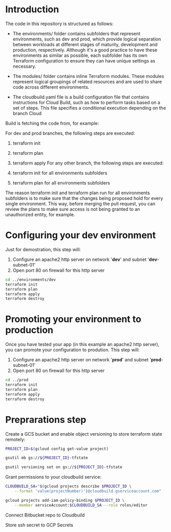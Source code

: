 # Introduction

The code in this repository is structured as follows:

* The environments/ folder contains subfolders that represent environments, such as dev and prod, which provide logical separation between workloads at different stages of maturity, development and production, respectively. Although it's a good practice to have these environments as similar as possible, each subfolder has its own Terraform configuration to ensure they can have unique settings as necessary.

* The modules/ folder contains inline Terraform modules. These modules represent logical groupings of related resources and are used to share code across different environments.

* The cloudbuild.yaml file is a build configuration file that contains instructions for Cloud Build, such as how to perform tasks based on a set of steps. This file specifies a conditional execution depending on the branch Cloud

Build is fetching the code from, for example:

For dev and prod branches, the following steps are executed:

1. terraform init
2. terraform plan
3. terraform apply
For any other branch, the following steps are executed:

1. terraform init for all environments subfolders
2. terraform plan for all environments subfolders

The reason terraform init and terraform plan run for all environments subfolders is to make sure that the changes being proposed hold for every single environment. This way, before merging the pull request, you can review the plans to make sure access is not being granted to an unauthorized entity, for example.

# Configuring your **dev** environment

Just for demostration, this step will:
 1. Configure an apache2 http server on network '**dev**' and subnet '**dev**-subnet-01'
 2. Open port 80 on firewall for this http server 

```bash
cd ../environments/dev
terraform init
terraform plan
terraform apply
terraform destroy
```

# Promoting your environment to **production**

Once you have tested your app (in this example an apache2 http server), you can promote your configuration to prodution. This step will:
 1. Configure an apache2 http server on network '**prod**' and subnet '**prod**-subnet-01'
 2. Open port 80 on firewall for this http server 

```bash
cd ../prod
terraform init
terraform plan
terraform apply
terraform destroy
```

# Preprarations step

Create a GCS bucket and enable object versioning to store terraform state remotely:

```bash
PROJECT_ID=$(gcloud config get-value project)

gsutil mb gs://${PROJECT_ID}-tfstate

gsutil versioning set on gs://${PROJECT_ID}-tfstate
```

Grant permissions to your cloudbuild service:

```bash
CLOUDBUILD_SA="$(gcloud projects describe $PROJECT_ID \
    --format 'value(projectNumber)')@cloudbuild.gserviceaccount.com"

gcloud projects add-iam-policy-binding $PROJECT_ID \
    --member serviceAccount:$CLOUDBUILD_SA --role roles/editor
```

Connect Bitbucket repo to Cloudbuild


Store ssh secret to GCP Secrets



